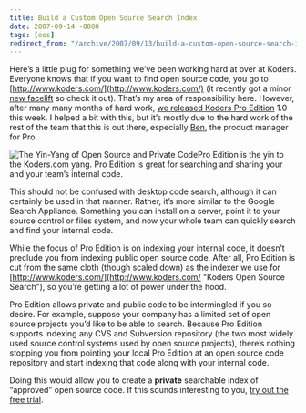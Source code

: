 ```yaml
---
title: Build a Custom Open Source Search Index
date: 2007-09-14 -0800
tags: [oss]
redirect_from: "/archive/2007/09/13/build-a-custom-open-source-search-index-with-koders-pro.aspx/"
---
```


Here’s a little plug for something we’ve been working hard at over at
Koders. Everyone knows that if you want to find open source code, you go
to [http://www.koders.com/](http://www.koders.com/) (it recently got a
minor [new
facelift](http://www.koders.com/blog/?p=93 "If one has no vanity...") so
check it out). That’s my area of responsibility here. However, after
many many months of hard work, [we released Koders Pro
Edition](http://www.koders.com/blog/?p=94 "Koders Pro Edition Launches")
1.0 this week. I helped a bit with this, but it’s mostly due to the hard
work of the rest of the team that this is out there, especially
[Ben](http://www.beebe4.com/ "Ben Mcdonald"), the product manager for
Pro.

![The Yin-Yang of Open Source and Private
Code](https://haacked.com/images/haacked_com/WindowsLiveWriter/BuildACustomOpenSourceSearchIndexWithPro_CBF0/home_koders_symbol_1_5.gif)Pro
Edition is the yin to the Koders.com yang. Pro Edition is great for
searching and sharing your and your team’s internal code.

This should not be confused with desktop code search, although it can
certainly be used in that manner. Rather, it’s more similar to the
Google Search Appliance. Something you can install on a server, point it
to your source control or files system, and now your whole team can
quickly search and find your internal code.

While the focus of Pro Edition is on indexing your internal code, it
doesn’t preclude you from indexing public open source code. After all,
Pro Edition is cut from the same cloth (though scaled down) as the
indexer we use for
[http://www.koders.com/](http://www.koders.com/ "Koders Open Source Search"),
so you’re getting a lot of power under the hood.

Pro Edition allows private and public code to be intermingled if you so
desire. For example, suppose your company has a limited set of open
source projects you’d like to be able to search. Because Pro Edition
supports indexing any CVS and Subversion repository (the two most widely
used source control systems used by open source projects), there’s
nothing stopping you from pointing your local Pro Edition at an open
source code repository and start indexing that code along with your
internal code.

Doing this would allow you to create a **private** searchable index of
“approved” open source code. If this sounds interesting to you, [try out
the free
trial](http://www.koders.com/gopro/ "Koders Pro Edition Download").

